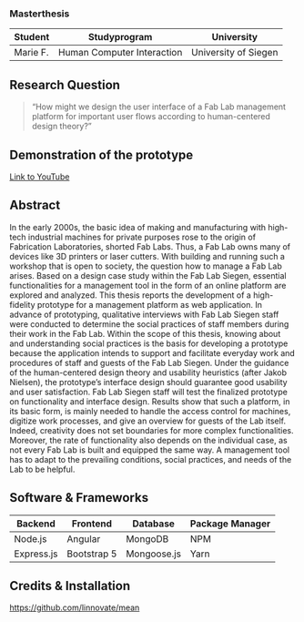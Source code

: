 ### Masterthesis

| Student | Studyprogram | University |
|--|--|--|
| Marie F. | Human Computer Interaction | University of Siegen|

## Research Question
> “How might we design the user interface of a Fab Lab management platform for important user flows according to human-centered design theory?”

## Demonstration of the prototype
[Link to YouTube](https://youtu.be/wGhlP1nPKiU)

## Abstract
In the early 2000s, the basic idea of making and manufacturing with high-tech industrial machines for private purposes rose to the origin of Fabrication Laboratories, shorted Fab Labs. Thus, a Fab Lab owns many of devices like 3D printers or laser cutters. With building and running such a workshop that is open to society, the question how to manage a Fab Lab arises. Based on a design case study within the Fab Lab Siegen, essential functionalities for a management tool in the form of an online platform are explored and analyzed. This thesis reports the development of a high-fidelity prototype for a management platform as web application. In advance of prototyping, qualitative interviews with Fab Lab Siegen staff were conducted to determine the social practices of staff members during their work in the Fab Lab. Within the scope of this thesis, knowing about and understanding social practices is the basis for developing a prototype because the application intends to support and facilitate everyday work and procedures of staff and guests of the Fab Lab Siegen. Under the guidance of the human-centered design theory and usability heuristics (after Jakob Nielsen), the prototype’s interface design should guarantee good usability and user satisfaction. Fab Lab Siegen staff will test the finalized prototype on functionality and interface design. Results show that such a platform, in its basic form, is mainly needed to handle the access control for machines, digitize work processes, and give an overview for guests of the Lab itself. Indeed, creativity does not set boundaries for more complex functionalities. Moreover, the rate of functionality also depends on the individual case, as not every Fab Lab is built and equipped the same way. A management tool has to adapt to the prevailing conditions, social practices, and needs of the Lab to be helpful.

## Software & Frameworks
| Backend | Frontend | Database | Package Manager |
|--|--|--|--|
| Node.js | Angular | MongoDB| NPM |
| Express.js| Bootstrap 5 | Mongoose.js| Yarn |

## Credits & Installation
https://github.com/linnovate/mean
